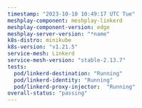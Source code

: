 ```yaml
---
timestamp: "2023-10-10 10:49:17 UTC Tue"
meshplay-component: meshplay-linkerd
meshplay-component-version: edge
meshplay-server-version: "*name"
k8s-distro: minikube
k8s-version: "v1.21.5"
service-mesh: Linkerd
service-mesh-version: "stable-2.13.7"
tests:
  pod/linkerd-destination: "Running"
  pod/linkerd-identity: "Running"
  pod/linkerd-proxy-injector:  "Running"
overall-status: "passing"
---
```

